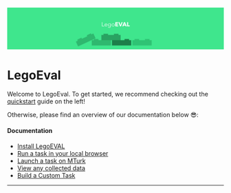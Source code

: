 ![Splash Banner](banner.png)

# LegoEval

Welcome to LegoEval. To get started, we recommend checking out the [quickstart](/quickstart) guide on the left!

Otherwise, please find an overview of our documentation below 😎:

#### Documentation

- [Install LegoEVAL](/quickstart)
- [Run a task in your local browser](/runlocal)
- [Launch a task on MTurk](/mturk)
- [View any collected data](/viewdata)
- [Build a Custom Task](/customize)

---